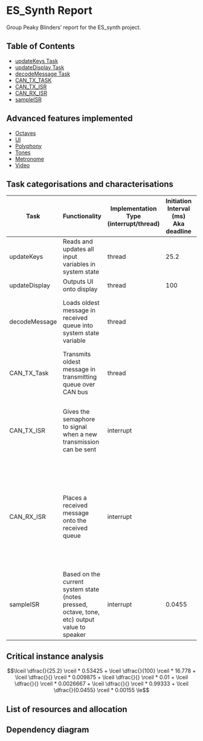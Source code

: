 # ES_Synth Report

Group Peaky Blinders’ report for the ES_synth project.
## Table of Contents
- [updateKeys Task](https://github.com/MITeo21/ES-synth/blob/master/markdowns/updateKeys.md)
- [updateDisplay Task](https://github.com/MITeo21/ES-synth/blob/master/markdowns/updateDisplay.md)
- [decodeMessage Task](https://github.com/MITeo21/ES-synth/tree/master/markdowns/decodeMessage.md)
- [CAN_TX_TASK](https://github.com/MITeo21/ES-synth/blob/master/markdowns/CAN_TX_TASK.md)
- [CAN_TX_ISR](https://github.com/MITeo21/ES-synth/blob/master/markdowns/CAN_TX_ISR.md)
- [CAN_RX_ISR](https://github.com/MITeo21/ES-synth/tree/master/markdowns/CAN_RX_ISR.md)
- [sampleISR](https://github.com/MITeo21/ES-synth/blob/master/markdowns/sampleISR.md)


## Advanced features implemented

- [Octaves](https://github.com/MITeo21/ES-synth/blob/master/markdowns/octaves.md)
- [UI](https://github.com/MITeo21/ES-synth/blob/master/markdowns/UI.md)
- [Polyphony](https://github.com/MITeo21/ES-synth/blob/master/markdowns/polyphony.md)
- [Tones](https://github.com/MITeo21/ES-synth/blob/master/markdowns/tones.md)
- [Metronome](https://github.com/MITeo21/ES-synth/blob/master/markdowns/Metronome.md)
- [Video](https://www.youtube.com/watch?v=aVbcZlZeOfQ&feature=youtu.be)

## Task categorisations and characterisations

| Task | Functionality | Implementation Type (interrupt/thread) | Initiation Interval (ms) Aka deadline | Worst-case execution time (ms) |
| --- | --- | --- | --- | --- |
| updateKeys | Reads and updates all input variables in system state | thread | 25.2 | 0.53425 (17096 us for 32) |
| updateDisplay | Outputs UI onto display | thread | 100 | 16.778 (536898 us for 32) |
| decodeMessage | Loads oldest message in received queue into system state variable | thread |  | 0.009875 (316 us for 32) note: we had to fill up the msgin queue to be able to run the function otherwise the queuereceive blocked the function |
| CAN_TX_Task | Transmits oldest message in transmitting queue over CAN bus | thread |  | 0.01 (30 us for 3) <ul><li> ran the test 3 times</li></ul> |
| CAN_TX_ISR | Gives the semaphore to signal when a new transmission can be sent | interrupt |  | 0.0026667 (8 us for 3) <ul><li> had to change the give from ISR to just give </li><li> ran the test for 3 times</li> |
| CAN_RX_ISR | Places a received message onto the received queue | interrupt |  | 0.99333 (2980 us for 3) <ul> <li> had to set loopback to true </li><li> to make 3 calls of CAN_TX to fill up the mailbox</li><li> had to change the queuesendfromISR to just queuesend</li><li> ran the test for 3 times</li> </ul> |
| sampleISR | Based on the current system state (notes pressed, octave, tone, etc) output value to speaker | interrupt | 0.0455 | 0.0155 (496 us for 32) |

## Critical instance analysis


```math
\lceil \dfrac{}{25.2} \rceil * 0.53425
+ \lceil \dfrac{}{100} \rceil * 16.778
+ \lceil \dfrac{}{} \rceil * 0.009875
+ \lceil \dfrac{}{} \rceil * 0.01
+ \lceil \dfrac{}{} \rceil * 0.0026667
+ \lceil \dfrac{}{} \rceil * 0.99333
+ \lceil \dfrac{}{0.0455} \rceil * 0.00155
\le
```

## List of resources and allocation


## Dependency diagram

